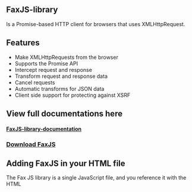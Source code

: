 ## FaxJS-library
Is a Promise-based HTTP client for browsers that uses XMLHttpRequest.

## Features
<ul>
<li>Make XMLHttpRequests from the browser</li>
<li>Supports the Promise API</li>
<li>Intercept request and response</li>
<li>Transform request and response data</li>
<li>Cancel requests</li>
<li>Automatic transforms for JSON data</li>
<li>Client side support for protecting against XSRF</li>
</ul>

## View full documentations here 
#### [FaxJS-library-documentation](https://fax-js-http-apis.aldrin23.repl.co/)

### [Download FaxJS](https://fax-js-http-apis.aldrin23.repl.co/fax.min.js)

## Adding FaxJS in your HTML file
The Fax JS library is a single JavaScript file, and you reference it with the HTML <code><script></code> tag (notice that the <code><script></code> tag should be inside the head section):
```html
 <head>
    <script src="fax.min.js"></script>
 </head>
```
<b>Note:</b><br>
You can download FaxJS library from the link above.
<br><br>
<b>Tip:</b> <br>
Place the downloaded file in the same directory as the pages where you wish to use it.
<br><br>
In this tutorials, we were going to used <code>[{JSON} Placeholder](https://jsonplaceholder.typicode.com/)</code>.
A free fake API for testing and prototyping.
<br><br><br>
Performing a <code>GET</code> request
```javascript
fax.get("https://jsonplaceholder.typicode.com/comments?postId=1")
      .then(function (response) {
       // Handle success 
       console.log(response);
      })
      .catch(function (error) {
      // Handle error
      console.error(error)
      })
      .then(function () {
       // Always execute 
      });
      
      
       // Optionally the request above could also be done as
      fax.get("https://jsonplaceholder.typicode.com/comments", {
         params: {
              postId : 1
         }
      })
      .then(function (response) {
       // Handle success 
       console.log(response);
      })
      .catch(function (error) {
      // Handle error
      console.error(error)
      })
      .then(function () {
       // Always execute 
      });
      
      
      // Want to use async/await? 
      // Add the `async` keyword to your outer function/method. 
      async function getUser() {
       try {
         const response = await fax.get("https://jsonplaceholder.typicode.com/comments?postId=1");
         // Handle Success 
         console.log(response);
       } 
       catch (error) {
       // Handle error
         console.error(error);
       }
     }
```
<b>Note:</b><br>
<code>[async/await](https://developer.mozilla.org/en-US/docs/Web/JavaScript/Reference/Statements/async_function)</code> is part of ECMAScript 2017 and is not supported in Internet Explorer and older browsers, so use with caution.

<br><br>
Performing a <code>POST</code> request

 ```javascript     
      fax.post("https://jsonplaceholder.typicode.com/comments", {
            firstName : 'Aldrin',
            lastName : 'Caballero'
      })
      .then(function (response) {
       // Handle success 
       console.log(response);
      })
      .catch(function (error) {
      // Handle error
      console.error(error)
      })
      .then(function () {
       // Always execute 
      });
      
      
      
      // Want to use async/await? 
      // Add the `async` keyword to your outer function/method. 
      async function postData() {
       try {
         const response = await fax.post("https://jsonplaceholder.typicode.com/comments", {
            firstName : 'Fred',
            lastName : 'Flintstone'
      });
      
         // Handle Success 
         console.log(response);
       } 
       catch (error) {
       // Handle error
         console.error(error);
       }
     }

```







